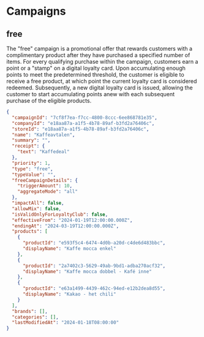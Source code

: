 # Campaigns

## free
The "free" campaign is a promotional offer that rewards customers with a complimentary product after they have purchased a specified number of items. For every qualifying purchase within the campaign, customers earn a point or a "stamp" on a digital loyalty card. Upon accumulating enough points to meet the predetermined threshold, the customer is eligible to receive a free product, at which point the current loyalty card is considered redeemed. Subsequently, a new digital loyalty card is issued, allowing the customer to start accumulating points anew with each subsequent purchase of the eligible products.

``` JSON
{
  "campaignId": "7cf8f7ea-f7cc-4800-8ccc-6ee868781e35",
  "companyId": "e18aa87a-a1f5-4b78-89af-b3fd2a76406c",
  "storeId": "e18aa87a-a1f5-4b78-89af-b3fd2a76406c",
  "name": "Kaffeavtalen",
  "summary": "",
  "receipt": {
    "text": "Kaffedeal"
  },
  "priority": 1,
  "type": "free",
  "typeValue": "",
  "freeCampaignDetails": {
    "triggerAmount": 10,
    "aggregateMode": "all"
  },
  "impactAll": false,
  "allowMix": false,
  "isValidOnlyForLoyaltyClub": false,
  "effectiveFrom": "2024-01-19T12:00:00.000Z",
  "endingAt": "2024-03-19T12:00:00.000Z",
  "products": [
    {
      "productId": "e593f5c4-6474-4d0b-a20d-c4de6d483bbc",
      "displayName": "Kaffe mocca enkel"
    },
    {
      "productId": "2a7402c3-5629-49ab-9bd1-adba270acf32",
      "displayName": "Kaffe mocca dobbel - Kafé inne"
    },
    {
      "productId": "e63a1499-4439-462c-94ed-e12b2dea8d55",
      "displayName": "Kakao - het chili"
    }
  ],
  "brands": [],
  "categories": [],
  "lastModifiedAt": "2024-01-18T08:00:00"
}
```
